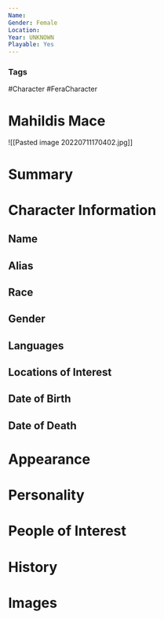 ```yaml
---
Name: 
Gender: Female
Location: 
Year: UNKNOWN
Playable: Yes
---
```


### Tags
#Character #FeraCharacter 

# Mahildis Mace
![[Pasted image 20220711170402.jpg]]

# Summary


# Character Information

## Name

## Alias

## Race

## Gender

## Languages

## Locations of Interest

## Date of Birth

## Date of Death

# Appearance

# Personality

# People of Interest

# History

# Images
